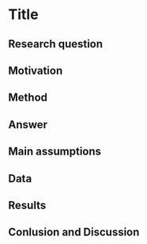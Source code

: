 Title
==================

Research question
------------------------

Motivation
--------------------------------

Method
-----------------------

Answer
------------------------------

Main assumptions
----------------------------

Data
-----------------------------

Results
--------------------------

Conlusion and Discussion
-----------------------------
